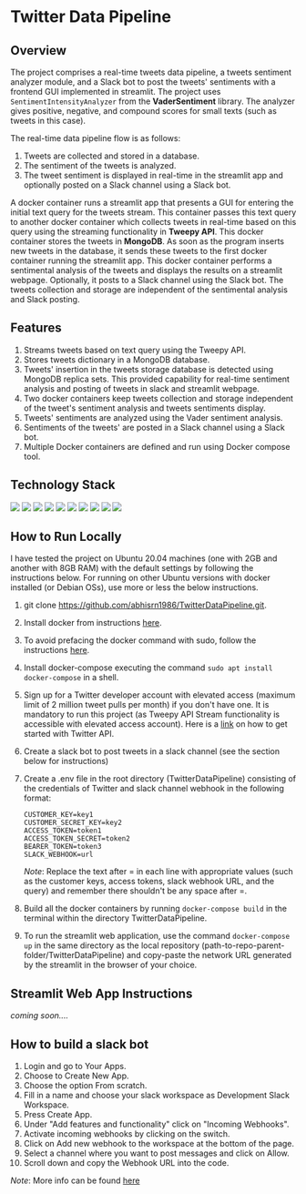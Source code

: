 # Twitter Data Pipeline

## Overview
The project comprises a real-time tweets data pipeline, a tweets sentiment analyzer module, and a Slack bot to post the tweets' sentiments with a frontend GUI implemented in streamlit. The project uses `SentimentIntensityAnalyzer` from the **VaderSentiment** library. The analyzer gives positive, negative, and compound scores for small texts (such as tweets in this case).

The real-time data pipeline flow is as follows:
  1. Tweets are collected and stored in a database.
  2. The sentiment of the tweets is analyzed.
  3. The tweet sentiment is displayed in real-time in the streamlit app and optionally posted on a Slack channel using a Slack bot.
 
A docker container runs a streamlit app that presents a GUI for entering the initial text query for the tweets stream. This container passes this text query to another docker container which collects tweets in real-time based on this query using the streaming functionality in **Tweepy API**. This docker container stores the tweets in **MongoDB**. As soon as the program inserts new tweets in the database, it sends these tweets to the first docker container running the streamlit app. This docker container performs a sentimental analysis of the tweets and displays the results on a streamlit webpage. Optionally, it posts to a Slack channel using the Slack bot. The tweets collection and storage are independent of the sentimental analysis and Slack posting.

## Features
1. Streams tweets based on text query using the Tweepy API.
2. Stores tweets dictionary in a MongoDB database.
3. Tweets' insertion in the tweets storage database is detected using MongoDB replica sets. This provided capability for real-time sentiment analysis and posting of tweets in slack and streamlit webpage.
4. Two docker containers keep tweets collection and storage independent of the tweet's sentiment analysis and tweets sentiments display.
5. Tweets' sentiments are analyzed using the Vader sentiment analysis.
6. Sentiments of the tweets' are posted in a Slack channel using a Slack bot.
7. Multiple Docker containers are defined and run using Docker compose tool.


## Technology Stack
[<img src="https://img.shields.io/badge/Python-FFD43B?style=for-the-badge&logo=python&logoColor=blue" />](https://www.python.org)
[<img src="https://img.shields.io/badge/Docker-2CA5E0?style=for-the-badge&logo=docker&logoColor=white" />](https://www.docker.com) 
[<img src="https://img.shields.io/badge/MongoDB-4EA94B?style=for-the-badge&logo=mongodb&logoColor=white" />](https://www.mongodb.com)
[<img src="https://img.shields.io/badge/Streamlit-FF4B4B?style=for-the-badge&logo=Streamlit&logoColor=white" />](https://streamlit.io/)
[<img src="https://img.shields.io/badge/Pandas-2C2D72?style=for-the-badge&logo=pandas&logoColor=white" />](https://pandas.pydata.org)
[<img src="https://img.shields.io/badge/Numpy-777BB4?style=for-the-badge&logo=numpy&logoColor=white" />](https://numpy.org)
[<img src="https://img.shields.io/badge/Twitter-1DA1F2?style=for-the-badge&logo=twitter&logoColor=white" />](https://www.twitter.com)
[<img src="https://img.shields.io/badge/Shell_Script-121011?style=for-the-badge&logo=gnu-bash&logoColor=white" />](https://www.gnu.org/software/bash)
[<img src="https://img.shields.io/badge/Visual_Studio_Code-0078D4?style=for-the-badge&logo=visual%20studio%20code&logoColor=white" />](https://code.visualstudio.com)
[<img src="https://img.shields.io/badge/Slack-4A154B?style=for-the-badge&logo=slack&logoColor=white" />](https://api.slack.com/bot-users)


## How to Run Locally
I have tested the project on Ubuntu 20.04 machines (one with 2GB and another with 8GB RAM) with the default settings by following the instructions below. For running on other Ubuntu versions with docker installed (or Debian OSs), use more or less the below instructions.
1. git clone https://github.com/abhisrn1986/TwitterDataPipeline.git.
2. Install docker from instructions [here](https://docs.docker.com/engine/install/ubuntu/).
3. To avoid prefacing the docker command with sudo, follow the instructions [here](https://docs.docker.com/engine/install/linux-postinstall/).
4. Install docker-compose executing the command `sudo apt install docker-compose` in a shell.
5. Sign up for a Twitter developer account with elevated access (maximum limit of 2 million tweet pulls per month) if you don't have one. It is mandatory to run this project (as Tweepy API Stream functionality is accessible with elevated access account). Here is a [link]( https://developer.twitter.com/en/docs/platform-overview) on how to get started with Twitter API.
6. Create a slack bot to post tweets in a slack channel (see the section below for instructions)  
7. Create a .env file in the root directory (TwitterDataPipeline) consisting of the credentials of Twitter and slack channel webhook in the following format:

    ```
    CUSTOMER_KEY=key1
    CUSTOMER_SECRET_KEY=key2
    ACCESS_TOKEN=token1
    ACCESS_TOKEN_SECRET=token2
    BEARER_TOKEN=token3
    SLACK_WEBHOOK=url
    ```

    *Note*: Replace the text after = in each line with appropriate values (such as the customer keys, access tokens, slack webhook URL, and the query) and remember there shouldn't be any space after =.

8. Build all the docker containers by running `docker-compose build` in the terminal within the directory TwitterDataPipeline.
9. To run the streamlit web application, use the command `docker-compose up` in the same directory as the local repository (path-to-repo-parent-folder/TwitterDataPipeline) and copy-paste the network URL generated by the streamlit in the browser of your choice. 

## Streamlit Web App Instructions
*coming soon....*

## How to build a slack bot

1. Login and go to Your Apps.
2. Choose to Create New App.
3. Choose the option From scratch.
4. Fill in a name and choose your slack workspace as Development Slack Workspace.
5. Press Create App.
6. Under "Add features and functionality" click on "Incoming Webhooks".
7. Activate incoming webhooks by clicking on the switch.
8. Click on Add new webhook to the workspace at the bottom of the page.
9. Select a channel where you want to post messages and click on Allow.
10. Scroll down and copy the Webhook URL into the code.

*Note*: More info can be found [here](https://slack.com/help/articles/115005265063-Incoming-webhooks-for-Slack)
